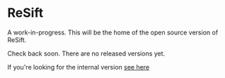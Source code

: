# ReSift

A work-in-progress. This will be the home of the open source version of ReSift.

Check back soon. There are no released versions yet.

If you're looking for the internal version [see here](https://github.com/JustSift/ReSift-Internal)
